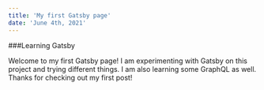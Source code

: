 ```yaml
---
title: 'My first Gatsby page'
date: 'June 4th, 2021'
---
```


###Learning Gatsby

Welcome to my first Gatsby page!
I am experimenting with Gatsby on this project and trying different things.
I am also learning some GraphQL as well.
Thanks for checking out my first post!